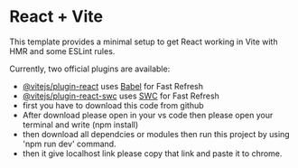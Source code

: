 # React + Vite

This template provides a minimal setup to get React working in Vite with HMR and some ESLint rules.

Currently, two official plugins are available:

- [@vitejs/plugin-react](https://github.com/vitejs/vite-plugin-react/blob/main/packages/plugin-react/README.md) uses [Babel](https://babeljs.io/) for Fast Refresh
- [@vitejs/plugin-react-swc](https://github.com/vitejs/vite-plugin-react-swc) uses [SWC](https://swc.rs/) for Fast Refresh
- first you have to download this code from github 
- After download please open in your vs code then please open your terminal and write (npm install) 
- then download all dependcies or modules then run this project by using 'npm run dev' command.
- then it give localhost link please copy that link and paste it to chrome.
